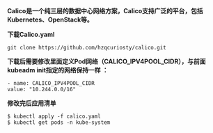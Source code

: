 
**Calico是一个纯三层的数据中心网络方案，Calico支持广泛的平台，包括Kubernetes、OpenStack等。**


**下载Calico.yaml**

    git clone https://github.com/hzqcuriosty/calico.git

**下载后需要修改里面定义Pod网络（CALICO_IPV4POOL_CIDR），与前面kubeadm init指定的网络保持一样
：**

    - name: CALICO_IPV4POOL_CIDR
    value: "10.244.0.0/16"
    
**修改完后应用清单**

    $ kubectl apply -f calico.yaml
    $ kubectl get pods -n kube-system

